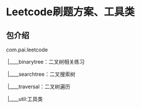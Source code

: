 # Leetcode刷题方案、工具类
## 包介绍

com.pai.leetcode

​		|____binarytree：二叉树相关练习

​				|____searchtree：二叉搜索树

​				|____traversal：二叉树遍历

​		|____util:工具类
